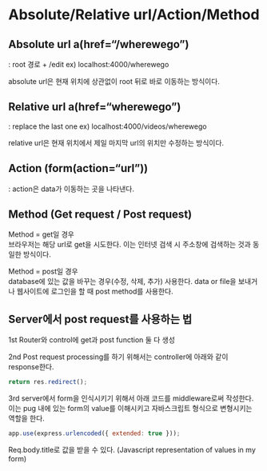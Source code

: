 # Absolute/Relative url/Action/Method

## **Absolute url** a(href=“/wherewego”)

: root 경로 + /edit ex) localhost:4000/wherewego

absolute url은 현재 위치에 상관없이 root 뒤로 바로 이동하는 방식이다.

## **Relative url** a(href=“wherewego”)

: replace the last one ex) localhost:4000/videos/wherewego

relative url은 현재 위치에서 제일 마지막 url의 위치만 수정하는 방식이다.

## **Action** (form(action=“url”))

: action은 data가 이동하는 곳을 나타낸다.

## **Method** (Get request / Post request)

Method = get일 경우
<br/>
브라우저는 해당 url로 get을 시도한다. 이는 인터넷 검색 시 주소창에 검색하는 것과 동일한 방식이다.

Method = post일 경우
<br/>
database에 있는 값을 바꾸는 경우(수정, 삭제, 추가) 사용한다. data or file을 보내거나 웹사이트에 로그인을 할 때 post method를 사용한다.

## **Server에서 post request를 사용하는 법**

1st Router와 control에 get과 post function 둘 다 생성

2nd Post request processing를 하기 위해서는 controller에 아래와 같이 response한다.

```javascript
return res.redirect();
```

3rd server에서 form을 인식시키기 위해서 아래 코드를 middleware로써 작성한다. 이는 pug 내에 있는 form의 value를 이해시키고 자바스크립트 형식으로 변형시키는 역할을 한다.

```javascript
app.use(express.urlencoded({ extended: true }));
```

Req.body.title로 값을 받을 수 있다. (Javascript representation of values in my form)
